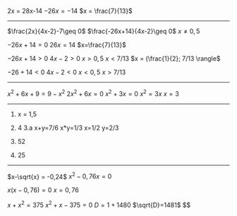 2x = 28x-14
$-26x=-14$
$x = \frac{7}{13}$

---

$\frac{2x}{4x-2}-7\geq 0$
$\frac{-26x+14}{4x-2}\geq 0$
$x \ne 0,5$

$-26x+14=0$
$26x=14$
$x=\frac{7}{13}$

$-26x+14>0$
$4x-2>0$
$x > 0,5$
$x < 7/13$
$x = (\frac{1}{2}; 7/13 \rangle$


$-26+14<0$
$4x-2<0$
$x<0,5$
$x > 7/13$


---

$x^2 + 6x + 9 = 9 - x^2$
$2x^2+6x = 0$
$x^2+3x=0$
$x^2 = 3x$
$x = 3$

---

1. x = 1,5
2. 4
3.a
x+y=7/6
x\*y=1/3
x=1/2
y=2/3

4. 52
5. 25


---

$x-\sqrt{x} = -0,24$
$x^2-0,76x=0$

$x(x-0,76)=0$
$x=0,76$


$x+x^2=375$
$x^2+x-375=0$
$D=1+1480$
$\sqrt{D}=1481$
$$